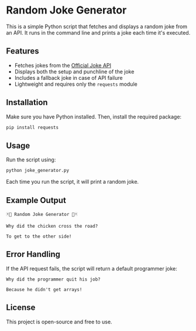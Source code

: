 # Random Joke Generator

This is a simple Python script that fetches and displays a random joke from an API. It runs in the command line and prints a joke each time it's executed.

## Features
- Fetches jokes from the [Official Joke API](https://official-joke-api.appspot.com/)
- Displays both the setup and punchline of the joke
- Includes a fallback joke in case of API failure
- Lightweight and requires only the `requests` module

## Installation
Make sure you have Python installed. Then, install the required package:
```sh
pip install requests
```

## Usage
Run the script using:
```sh
python joke_generator.py
```
Each time you run the script, it will print a random joke.

## Example Output
```
🃏🤣 Random Joke Generator 🤣🃏

Why did the chicken cross the road?

To get to the other side!
```

## Error Handling
If the API request fails, the script will return a default programmer joke:
```
Why did the programmer quit his job?

Because he didn't get arrays!
```

## License
This project is open-source and free to use.

